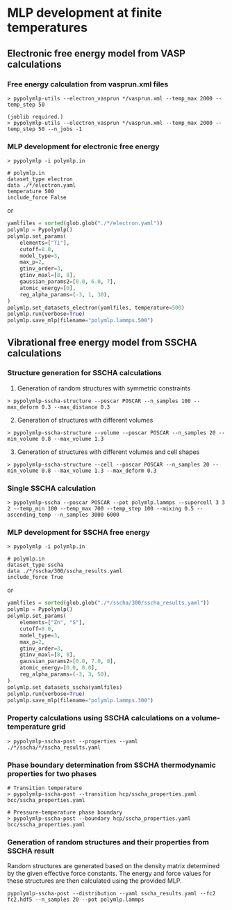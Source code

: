 # MLP development at finite temperatures

## Electronic free energy model from VASP calculations

### Free energy calculation from vasprun.xml files
```
> pypolymlp-utils --electron_vasprun */vasprun.xml --temp_max 2000 --temp_step 50

(joblib required.)
> pypolymlp-utils --electron_vasprun */vasprun.xml --temp_max 2000 --temp_step 50 --n_jobs -1
```

### MLP development for electronic free energy
```
> pypolymlp -i polymlp.in

# polymlp.in
dataset_type electron
data ./*/electron.yaml
temperature 500
include_force False
```
or
```python
yamlfiles = sorted(glob.glob("./*/electron.yaml"))
polymlp = Pypolymlp()
polymlp.set_params(
    elements=["Ti"],
    cutoff=8.0,
    model_type=3,
    max_p=2,
    gtinv_order=3,
    gtinv_maxl=[8, 8],
    gaussian_params2=[0.0, 6.0, 7],
    atomic_energy=[0],
    reg_alpha_params=(-3, 1, 30),
)
polymlp.set_datasets_electron(yamlfiles, temperature=500)
polymlp.run(verbose=True)
polymlp.save_mlp(filename="polymlp.lammps.500")
```


## Vibrational free energy model from SSCHA calculations

### Structure generation for SSCHA calculations
1. Generation of random structures with symmetric constraints
```
> pypolymlp-sscha-structure --poscar POSCAR --n_samples 100 --max_deform 0.3 --max_distance 0.3
```

2. Generation of structures with different volumes
```
> pypolymlp-sscha-structure --volume --poscar POSCAR --n_samples 20 --min_volume 0.8 --max_volume 1.3
```

3. Generation of structures with different volumes and cell shapes
```
> pypolymlp-sscha-structure --cell --poscar POSCAR --n_samples 20 --min_volume 0.8 --max_volume 1.3 --max_deform 0.3
```

### Single SSCHA calculation
```
> pypolymlp-sscha --poscar POSCAR --pot polymlp.lammps --supercell 3 3 2 --temp_min 100 --temp_max 700 --temp_step 100 --mixing 0.5 --ascending_temp --n_samples 3000 6000
```

### MLP development for SSCHA free energy
```
> pypolymlp -i polymlp.in

# polymlp.in
dataset_type sscha
data ./*/sscha/300/sscha_results.yaml
include_force True
```
or
```python
yamlfiles = sorted(glob.glob("./*/sscha/300/sscha_results.yaml"))
polymlp = Pypolymlp()
polymlp.set_params(
    elements=["Zn", "S"],
    cutoff=8.0,
    model_type=3,
    max_p=2,
    gtinv_order=3,
    gtinv_maxl=[8, 8],
    gaussian_params2=[0.0, 7.0, 8],
    atomic_energy=[0.0, 0.0],
    reg_alpha_params=(-3, 3, 50),
)
polymlp.set_datasets_sscha(yamlfiles)
polymlp.run(verbose=True)
polymlp.save_mlp(filename="polymlp.lammps.300")
```

### Property calculations using SSCHA calculations on a volume-temperature grid
```
> pypolymlp-sscha-post --properties --yaml ./*/sscha/*/sscha_results.yaml
```

### Phase boundary determination from SSCHA thermodynamic properties for two phases
```
# Transition temperature
> pypolymlp-sscha-post --transition hcp/sscha_properties.yaml bcc/sscha_properties.yaml

# Pressure-temperature phase boundary
> pypolymlp-sscha-post --boundary hcp/sscha_properties.yaml bcc/sscha_properties.yaml
```

### Generation of random structures and their properties from SSCHA result
Random structures are generated based on the density matrix determined by the given effective force constants. The energy and force values for these structures are then calculated using the provided MLP.
```
pypolymlp-sscha-post --distribution --yaml sscha_results.yaml --fc2 fc2.hdf5 --n_samples 20 --pot polymlp.lammps
```

